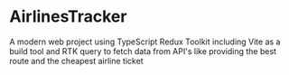 # AirlinesTracker
A modern web project using TypeScript Redux Toolkit including Vite as a build tool and RTK query to fetch data from API's like providing the best route and the cheapest airline ticket
